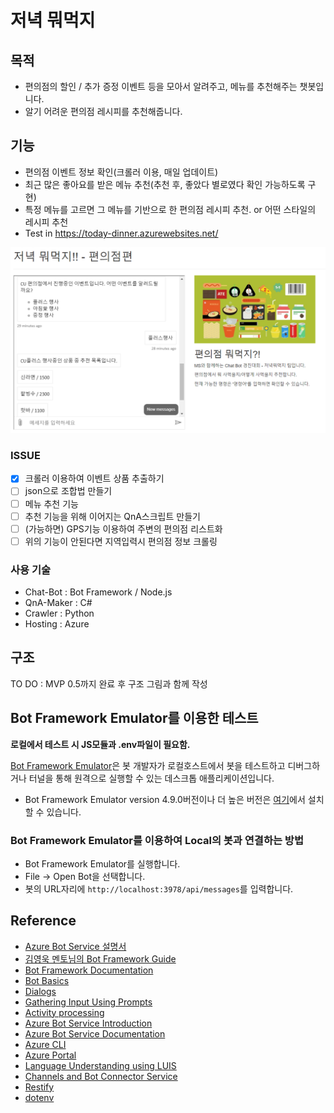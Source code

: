 # 저녁 뭐먹지

## 목적
* 편의점의 할인 / 추가 증정 이벤트 등을 모아서 알려주고, 메뉴를 추천해주는 챗봇입니다.
* 알기 어려운 편의점 레시피를 추천해줍니다.

## 기능 
* 편의점 이벤트 정보 확인(크롤러 이용, 매일 업데이트)
* 최근 많은 좋아요를 받은 메뉴 추천(추천 후, 좋았다 별로였다 확인 가능하도록 구현)
* 특정 메뉴를 고르면 그 메뉴를 기반으로 한 편의점 레시피 추천. or 어떤 스타일의 레시피 추천
* Test in https://today-dinner.azurewebsites.net/

![pages](./test_pages.png)

### ISSUE
- [x] 크롤러 이용하여 이벤트 상품 추출하기
- [ ] json으로 조합법 만들기
- [ ] 메뉴 추천 기능
- [ ] 추천 기능을 위해 이어지는 QnA스크립트 만들기
- [ ] (가능하면) GPS기능 이용하여 주변의 편의점 리스트화
- [ ] 위의 기능이 안된다면 지역입력시 편의점 정보 크롤링

### 사용 기술
 - Chat-Bot : Bot Framework / Node.js 
 - QnA-Maker : C#
 - Crawler : Python 
 - Hosting : Azure

## 구조

TO DO : MVP 0.5까지 완료 후 구조 그림과 함께 작성


## Bot Framework Emulator를 이용한 테스트
**로컬에서 테스트 시 JS모듈과 .env파일이 필요함.** 

[Bot Framework Emulator](https://github.com/microsoft/botframework-emulator)은 봇 개발자가 로컬호스트에서 봇을 테스트하고 디버그하거나 터널을 통해 원격으로 실행할 수 있는 데스크톱 애플리케이션입니다.

- Bot Framework Emulator version 4.9.0버전이나 더 높은 버전은  [여기](https://github.com/Microsoft/BotFramework-Emulator/releases)에서 설치할 수 있습니다.

### Bot Framework Emulator를 이용하여 Local의 봇과 연결하는 방법

- Bot Framework Emulator를 실행합니다.
- File -> Open Bot을 선택합니다.
- 봇의 URL자리에 `http://localhost:3978/api/messages`를 입력합니다.

## Reference

- [Azure Bot Service 설명서](https://docs.microsoft.com/ko-kr/azure/bot-service/?view=azure-bot-service-4.0)
- [김영욱 멘토님의 Bot Framework Guide](https://github.com/KoreaEva/Bot)
- [Bot Framework Documentation](https://docs.botframework.com)
- [Bot Basics](https://docs.microsoft.com/azure/bot-service/bot-builder-basics?view=azure-bot-service-4.0)
- [Dialogs](https://docs.microsoft.com/en-us/azure/bot-service/bot-builder-concept-dialog?view=azure-bot-service-4.0)
- [Gathering Input Using Prompts](https://docs.microsoft.com/en-us/azure/bot-service/bot-builder-prompts?view=azure-bot-service-4.0&tabs=javascript)
- [Activity processing](https://docs.microsoft.com/en-us/azure/bot-service/bot-builder-concept-activity-processing?view=azure-bot-service-4.0)
- [Azure Bot Service Introduction](https://docs.microsoft.com/azure/bot-service/bot-service-overview-introduction?view=azure-bot-service-4.0)
- [Azure Bot Service Documentation](https://docs.microsoft.com/azure/bot-service/?view=azure-bot-service-4.0)
- [Azure CLI](https://docs.microsoft.com/cli/azure/?view=azure-cli-latest)
- [Azure Portal](https://portal.azure.com)
- [Language Understanding using LUIS](https://docs.microsoft.com/en-us/azure/cognitive-services/luis/)
- [Channels and Bot Connector Service](https://docs.microsoft.com/en-us/azure/bot-service/bot-concepts?view=azure-bot-service-4.0)
- [Restify](https://www.npmjs.com/package/restify)
- [dotenv](https://www.npmjs.com/package/dotenv)
